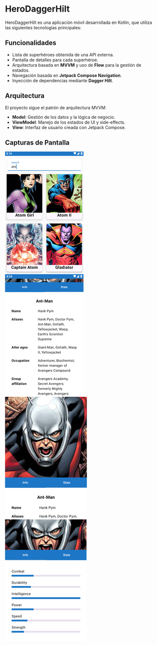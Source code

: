 # HeroDaggerHilt

HeroDaggerHilt es una aplicación móvil desarrollada en Kotlin, que utiliza las siguientes tecnologías principales:

## Funcionalidades
- Lista de superhéroes obtenida de una API externa.
- Pantalla de detalles para cada superhéroe.
- Arquitectura basada en **MVVM** y uso de **Flow** para la gestión de estados.
- Navegación basada en **Jetpack Compose Navigation**.
- Inyección de dependencias mediante **Dagger Hilt**.

## Arquitectura

El proyecto sigue el patrón de arquitectura MVVM:
- **Model**: Gestión de los datos y la lógica de negocio.
- **ViewModel**: Manejo de los estados de UI y side-effects.
- **View**: Interfaz de usuario creada con Jetpack Compose.

## Capturas de Pantalla
<img src="assets/HDMVVM-search.jpg" alt="search">

<img src="assets/HDHMVVM-info.jpg" alt="info">

<img src="assets/HDHMVVM-details.jpg" alt="details">

<img src="assets/HDHMVVM-stats.jpg" alt="stats">
